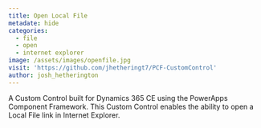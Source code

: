 ```yaml
---
title: Open Local File
metadate: hide
categories:
  - file
  - open
  - internet explorer
image: /assets/images/openfile.jpg
visit: 'https://github.com/jhetheringt7/PCF-CustomControl'
author: josh_hetherington
---
```


A Custom Control built for Dynamics 365 CE using the PowerApps Component Framework. This Custom Control enables the ability to open a Local File link in Internet Explorer.

